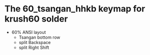# The 60_tsangan_hhkb keymap for krush60 solder

* 60% ANSI layout
  * Tsangan bottom row
  * split Backspace
  * split Right Shift

